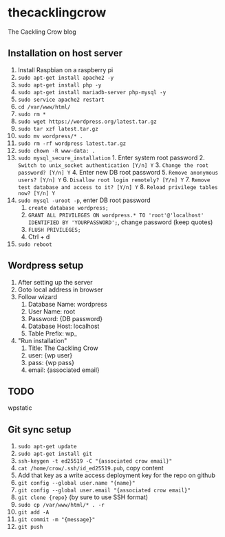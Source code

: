 # thecacklingcrow
The Cackling Crow blog


## Installation on host server
1. Install Raspbian on a raspberry pi
2. `sudo apt-get install apache2 -y`
3. `sudo apt-get install php -y`
4. `sudo apt-get install mariadb-server php-mysql -y`
5. `sudo service apache2 restart`
6. `cd /var/www/html/`
7. `sudo rm *`
8. `sudo wget https://wordpress.org/latest.tar.gz`
9.  `sudo tar xzf latest.tar.gz`
10.  `sudo mv wordpress/* .`
11.  `sudo rm -rf wordpress latest.tar.gz`
12.  `sudo chown -R www-data: .`
13.  `sudo mysql_secure_installation`
    1. Enter system root password
    2. `Switch to unix_socket authentication [Y/n] Y`
    3. `Change the root password? [Y/n] Y`
    4. Enter new DB root password
    5. `Remove anonymous users? [Y/n] Y`
    6. `Disallow root login remotely? [Y/n] Y`
    7. `Remove test database and access to it? [Y/n] Y`
    8. `Reload privilege tables now? [Y/n] Y`
14. `sudo mysql -uroot -p`, enter DB root password
    1. `create database wordpress;`
    2. `GRANT ALL PRIVILEGES ON wordpress.* TO 'root'@'localhost' IDENTIFIED BY 'YOURPASSWORD';`, change password (keep quotes)
    3. `FLUSH PRIVILEGES;`
    4. Ctrl + d
16. `sudo reboot`

## Wordpress setup
1. After setting up the server
2. Goto local address in browser
3. Follow wizard
    1. Database Name: wordpress
    2. User Name: root
    3. Password: {DB password}
    4. Database Host: localhost
    5. Table Prefix:  wp_
4. "Run installation"
    1. Title: The Cackling Crow
    2. user: {wp user}
    3. pass: {wp pass}
    4. email: {associated email}


## TODO
wpstatic

## Git sync setup
1. `sudo apt-get update`
2. `sudo apt-get install git`
3. `ssh-keygen -t ed25519 -C "{associated crow email}"`
4. `cat /home/crow/.ssh/id_ed25519.pub`, copy content
5. Add that key as a write access deployment key for the repo on github
6. `git config --global user.name "{name}"`
7. `git config --global user.email "{associated crow email}"`
9. `git clone {repo}` (by sure to use SSH format)
10. `sudo cp /var/www/html/* . -r`
15. `git add -A`
16. `git commit -m "{message}"`
17. `git push`




